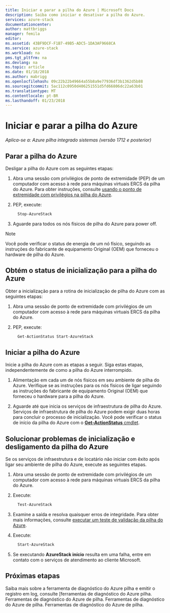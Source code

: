 ```yaml
---
title: Iniciar e parar a pilha do Azure | Microsoft Docs
description: Saiba como iniciar e desativar a pilha do Azure.
services: azure-stack
documentationcenter: 
author: mattbriggs
manager: femila
editor: 
ms.assetid: 43BF9DCF-F1B7-49B5-ADC5-1DA3AF9668CA
ms.service: azure-stack
ms.workload: na
pms.tgt_pltfrm: na
ms.devlang: na
ms.topic: article
ms.date: 01/18/2018
ms.author: mabrigg
ms.openlocfilehash: 09c22b22b49664a55b8a9e77936df3b1362d5b88
ms.sourcegitcommit: 5ac112c0950d406251551d5fd66806dc22a63b01
ms.translationtype: MT
ms.contentlocale: pt-BR
ms.lasthandoff: 01/23/2018
---
```

# <a name="start-and-stop-azure-stack"></a>Iniciar e parar a pilha do Azure

*Aplica-se a: Azure pilha integrado sistemas (versão 1712 e posterior)*

## <a name="stop-azure-stack"></a>Parar a pilha do Azure 

Desligar a pilha do Azure com as seguintes etapas:

1. Abra uma sessão com privilégios de ponto de extremidade (PEP) de um computador com acesso à rede para máquinas virtuais ERCS da pilha do Azure. Para obter instruções, consulte [usando o ponto de extremidade com privilégios na pilha do Azure](azure-stack-privileged-endpoint.md).

2. PEP, execute:

    ```powershell
      Stop-AzureStack
    ```

3. Aguarde para todos os nós físicos de pilha do Azure para power off.

> [!Note]  
> Você pode verificar o status de energia de um nó físico, seguindo as instruções do fabricante de equipamento Original (OEM) que forneceu o hardware de pilha do Azure. 

## <a name="get-the-startup-status-for-azure-stack"></a>Obtém o status de inicialização para a pilha do Azure

Obter a inicialização para a rotina de inicialização de pilha do Azure com as seguintes etapas:

1. Abra uma sessão de ponto de extremidade com privilégios de um computador com acesso à rede para máquinas virtuais ERCS da pilha do Azure.

2. PEP, execute:

    ```powershell
      Get-ActionStatus Start-AzureStack
    ```

## <a name="start-azure-stack"></a>Iniciar a pilha do Azure 

Inicie a pilha do Azure com as etapas a seguir. Siga estas etapas, independentemente de como a pilha do Azure interrompido.

1. Alimentação em cada um de nós físicos em seu ambiente de pilha do Azure. Verifique se as instruções para os nós físicos de ligar seguindo as instruções do fabricante de equipamento Original (OEM) que forneceu o hardware para a pilha do Azure.

2. Aguarde até que inicia os serviços de infraestrutura de pilha do Azure. Serviços de infraestrutura de pilha do Azure podem exigir duas horas para concluir o processo de inicialização. Você pode verificar o status de início da pilha do Azure com o [ **Get-ActionStatus** cmdlet](#get-the-startup-status-for-azure-stack).

## <a name="troubleshoot-startup-and-shutdown-of-azure-stack"></a>Solucionar problemas de inicialização e desligamento da pilha do Azure

Se os serviços de infraestrutura e de locatário não iniciar com êxito após ligar seu ambiente de pilha do Azure, execute as seguintes etapas. 

1. Abra uma sessão de ponto de extremidade com privilégios de um computador com acesso à rede para máquinas virtuais ERCS da pilha do Azure.

2. Execute: 

    ```powershell
      Test-AzureStack
      ```

3. Examine a saída e resolva quaisquer erros de integridade. Para obter mais informações, consulte [executar um teste de validação da pilha do Azure](azure-stack-diagnostic-test.md).

4. Execute:

    ```powershell
      Start-AzureStack
    ```

5. Se executando **AzureStack início** resulta em uma falha, entre em contato com o serviços de atendimento ao cliente Microsoft. 

## <a name="next-steps"></a>Próximas etapas 

Saiba mais sobre a ferramenta de diagnóstico do Azure pilha e emitir o registro em log, consulte [ferramentas de diagnóstico do Azure pilha. Ferramentas de diagnóstico do Azure de pilha. Ferramentas de diagnóstico do Azure de pilha. Ferramentas de diagnóstico do Azure de pilha.